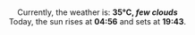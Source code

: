 <p  align="center"><br/>Currently, the weather is: <b> 35°C, <i>few clouds</i></b></br>Today, the sun rises at <b>04:56</b> and sets at <b>19:43</b>.</p>